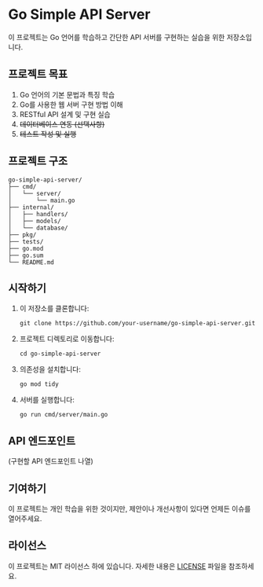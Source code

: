 # Go Simple API Server

이 프로젝트는 Go 언어를 학습하고 간단한 API 서버를 구현하는 실습을 위한 저장소입니다.

## 프로젝트 목표

1. Go 언어의 기본 문법과 특징 학습
2. Go를 사용한 웹 서버 구현 방법 이해
3. RESTful API 설계 및 구현 실습
4. ~~데이터베이스 연동 (선택사항)~~
5. ~~테스트 작성 및 실행~~

## 프로젝트 구조

```
go-simple-api-server/
├── cmd/
│   └── server/
│       └── main.go
├── internal/
│   ├── handlers/
│   ├── models/
│   └── database/
├── pkg/
├── tests/
├── go.mod
├── go.sum
└── README.md
```

## 시작하기

1. 이 저장소를 클론합니다:
   ```
   git clone https://github.com/your-username/go-simple-api-server.git
   ```

2. 프로젝트 디렉토리로 이동합니다:
   ```
   cd go-simple-api-server
   ```

3. 의존성을 설치합니다:
   ```
   go mod tidy
   ```

4. 서버를 실행합니다:
   ```
   go run cmd/server/main.go
   ```

## API 엔드포인트

(구현할 API 엔드포인트 나열)

## 기여하기

이 프로젝트는 개인 학습을 위한 것이지만, 제안이나 개선사항이 있다면 언제든 이슈를 열어주세요.

## 라이선스

이 프로젝트는 MIT 라이선스 하에 있습니다. 자세한 내용은 [LICENSE](LICENSE) 파일을 참조하세요.